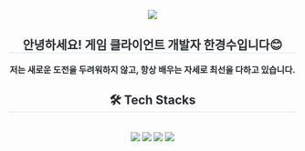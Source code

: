 <!--
**rudtn432/rudtn432** is a ✨ _special_ ✨ repository because its `README.md` (this file) appears on your GitHub profile.

Here are some ideas to get you started:

- 🔭 I’m currently working on ...
- 🌱 I’m currently learning ...
- 👯 I’m looking to collaborate on ...
- 🤔 I’m looking for help with ...
- 💬 Ask me about ...
- 📫 How to reach me: ...
- 😄 Pronouns: ...
- ⚡ Fun fact: ...
-->
<!DOCTYPE html>
<html lang="ko">

<head>
  <meta charset="utf-8" />
  <meta name="viewport" content="width=device-width, initial-scale=1" />
</head>

<body>
 <div align= "center">
    <img src="https://capsule-render.vercel.app/api?type=waving&color=gradient&height=180&text=GyeongSu%20Han&animation=&fontColor=FFFFFF&fontSize=70" />
    </div>
    <div align= "center"> 
    <h2 style="border-bottom: 1px solid #d8dee4; color: #282d33;"> 안녕하세요! 게임 클라이언트 개발자 한경수입니다😊 </h2>  
    <div style="font-weight: 700; font-size: 15px; text-align: center; color: #282d33;"> 저는 새로운 도전을 두려워하지 않고, 항상 배우는 자세로 최선을 다하고 있습니다. </div> 
    </div>
    <div align= "center">
    <h2 style="border-bottom: 1px solid #d8dee4; color: #282d33;"> 🛠️ Tech Stacks </h2> <br> 
    <div style="margin: 0 auto; text-align: center;" align= "center"> 
          <img src="https://img.shields.io/badge/-C%23-512BD4?logo=Csharp&style=flat">
          <img src="https://img.shields.io/badge/-C++-00599C?logo=c%2B%2B&style=flat">
          <img src="https://img.shields.io/badge/Unity-FFFFFF?style=flat&logo=Unity&logoColor=white">
          <img src="https://img.shields.io/badge/Unreal Engine-0E1128?style=flat&logo=unrealengine&logoColor=white">
          </div>
    </div>
    
  
</body>


</html>
